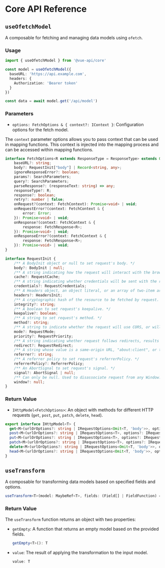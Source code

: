 # Core API Reference

## `useOfetchModel`

A composable for fetching and managing data models using `ofetch`.

### Usage

```ts
import { useOfetchModel } from '@vue-api/core'

const model = useOfetchModel({
  baseURL: 'https://api.example.com',
  headers: {
    Authorization: 'Bearer token'
  }
})

const data = await model.get('/api/model')
```

### Parameters

- `options: FetchOptions & { context?: IContext }`: Configuration options for the fetch model.

The `context` parameter options allows you to pass context that can be used in mapping functions. This context is injected into the mapping process and can be accessed within mapping functions.

```ts
interface FetchOptions<R extends ResponseType = ResponseType> extends Omit<RequestInit, "body"> {
    baseURL?: string;
    body?: RequestInit["body"] | Record<string, any>;
    ignoreResponseError?: boolean;
    params?: SearchParameters;
    query?: SearchParameters;
    parseResponse?: (responseText: string) => any;
    responseType?: R;
    response?: boolean;
    retry?: number | false;
    onRequest?(context: FetchContext): Promise<void> | void;
    onRequestError?(context: FetchContext & {
        error: Error;
    }): Promise<void> | void;
    onResponse?(context: FetchContext & {
        response: FetchResponse<R>;
    }): Promise<void> | void;
    onResponseError?(context: FetchContext & {
        response: FetchResponse<R>;
    }): Promise<void> | void;
}

interface RequestInit {
    /** A BodyInit object or null to set request's body. */
    body?: BodyInit | null;
    /** A string indicating how the request will interact with the browser's cache to set request's cache. */
    cache?: RequestCache;
    /** A string indicating whether credentials will be sent with the request always, never, or only when sent to a same-origin URL. Sets request's credentials. */
    credentials?: RequestCredentials;
    /** A Headers object, an object literal, or an array of two-item arrays to set request's headers. */
    headers?: HeadersInit;
    /** A cryptographic hash of the resource to be fetched by request. Sets request's integrity. */
    integrity?: string;
    /** A boolean to set request's keepalive. */
    keepalive?: boolean;
    /** A string to set request's method. */
    method?: string;
    /** A string to indicate whether the request will use CORS, or will be restricted to same-origin URLs. Sets request's mode. */
    mode?: RequestMode;
    priority?: RequestPriority;
    /** A string indicating whether request follows redirects, results in an error upon encountering a redirect, or returns the redirect (in an opaque fashion). Sets request's redirect. */
    redirect?: RequestRedirect;
    /** A string whose value is a same-origin URL, "about:client", or the empty string, to set request's referrer. */
    referrer?: string;
    /** A referrer policy to set request's referrerPolicy. */
    referrerPolicy?: ReferrerPolicy;
    /** An AbortSignal to set request's signal. */
    signal?: AbortSignal | null;
    /** Can only be null. Used to disassociate request from any Window. */
    window?: null;
}
```

### Return Value

- `IHttpModel<FetchOptions>`: An object with methods for different HTTP requests (`get`, `post`, `put`, `patch`, `delete`, `head`).

```ts
export interface IHttpModel<T> {
  get<M>(urlOrOptions?: string | IRequestOptions<Omit<T, 'body'>>, options?: IRequestOptions<Omit<T, 'body'>>): Promise<M>;
  post<M>(urlOrOptions?: string | IRequestOptions<T>, options?: IRequestOptions<T>): Promise<M>;
  put<M>(urlOrOptions?: string | IRequestOptions<T>, options?: IRequestOptions<T>): Promise<M>;
  patch<M>(urlOrOptions?: string | IRequestOptions<T>, options?: IRequestOptions<T>): Promise<M>;
  delete<M>(urlOrOptions?: string | IRequestOptions<Omit<T, 'body'>>, options?: IRequestOptions<Omit<T, 'body'>>): Promise<M>;
  head<M>(urlOrOptions?: string | IRequestOptions<Omit<T, 'body'>>, options?: IRequestOptions<Omit<T, 'body'>>): Promise<M>;
}
```

## `useTransform`

A composable for transforming data models based on specified fields and options.

```ts
useTransform<T>(model: MaybeRef<T>, fields: (Field[] | FieldFunction) = [], context?: IContext, options?: ITransformOptions)
```

### Return Value

The `useTransform` function returns an object with two properties:

- `getEmpty`: A function that returns an empty model based on the provided fields.
  ```ts
  getEmpty<T>(): T
  ```

- `value`: The result of applying the transformation to the input model.
  ```ts
  value: T
  ```



